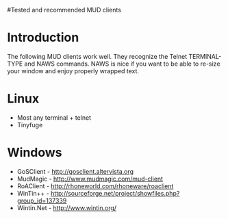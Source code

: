 #Tested and recommended MUD clients

# Introduction #

The following MUD clients work well.  They recognize the Telnet TERMINAL-TYPE and NAWS commands.  NAWS is nice if you want to be able to re-size your window and enjoy properly wrapped text.

# Linux #

  * Most any terminal + telnet
  * Tinyfuge

# Windows #

  * GoSClient - http://gosclient.altervista.org
  * MudMagic - http://www.mudmagic.com/mud-client
  * RoAClient - http://rhoneworld.com/rhoneware/roaclient
  * WinTin++ - http://sourceforge.net/project/showfiles.php?group_id=137339
  * Wintin.Net - http://www.wintin.org/